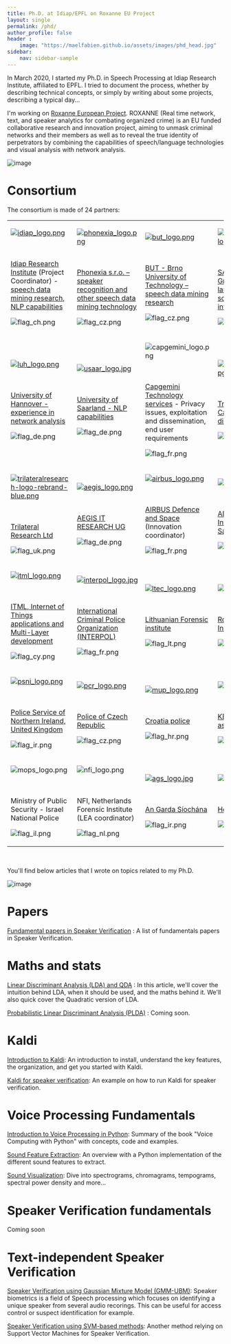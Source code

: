 ```yaml
---
title: Ph.D. at Idiap/EPFL on Roxanne EU Project
layout: single
permalink: /phd/
author_profile: false
header :
    image: "https://maelfabien.github.io/assets/images/phd_head.jpg"
sidebar:
    nav: sidebar-sample
---
```


In March 2020, I started my Ph.D. in Speech Processing at Idiap Research Institute, affiliated to EPFL. I tried to document the process, whether by describing technical concepts, or simply by writing about some projects, describing a typical day...

I'm working on [Roxanne European Project](https://roxanne-euproject.org/). ROXANNE (Real time network, text, and speaker analytics for combating organized crime) is an EU funded collaborative research and innovation project, aiming to unmask criminal networks and their members as well as to reveal the true identity of perpetrators by combining the capabilities of speech/language technologies and visual analysis with network analysis.

![image](https://maelfabien.github.io/assets/images/roxanne-framework.png)

# Consortium

The consortium is made of 24 partners:

<section id="content-core">
            
<div id="parent-fieldname-text" class=""><table class="consortium">
<tbody>
<tr>
<td>
<p><a href="//www.idiap.ch" target="_blank"><img src="https://roxanne-euproject.org/consortium/images/idiap_logo.png/@@images/ec84fc99-4117-4de2-998c-bf404d9bcf09.png" data-linktype="image" title="Idiap logo" data-scale="mini" alt="idiap_logo.png" data-val="a5d99f8908e74510b9026c8a96d1f762" class="image-inline"></a></p>
<p>&nbsp;</p>
<p><a title="Idiap Research Institute" href="//www.idiap.ch" target="_blank" data-linktype="external" data-val="//www.idiap.ch">Idiap Research Institute</a> (Project Coordinator) - <a title="Idiap – speech data mining research, NLP capabilities" href="//www.idiap.ch" data-linktype="external" data-val="//www.idiap.ch">speech data mining research, NLP capabilities</a></p>
<p><img src="https://roxanne-euproject.org/consortium/images/flag_ch.png/@@images/0bc6b4c6-03ce-4628-9380-7a951933cb5b.png" data-linktype="image" title="CH flag" data-scale="icon" alt="flag_ch.png" data-val="e6c81808d8be4be3bc3ae22e8a0b4bed" class="image-inline"></p>
</td>
<td>
<p><a title="Phonexia – speaker recognition and other speech data mining technology" href="//www.phonexia.com/en/" target="_blank" data-linktype="external" data-val="//www.phonexia.com/en/"><img src="https://roxanne-euproject.org/consortium/images/phonexia_logo.png/@@images/0f352a2b-6348-4483-8379-7cc5d229d7b3.png" data-linktype="image" title="Phonexia logo" data-val="8ba8f357bf7743eaafa6c6ea7561281e" data-scale="mini" alt="phonexia_logo.png" class="image-inline"></a></p>
<p>&nbsp;</p>
<p><a title="Phonexia – speaker recognition and other speech data mining technology" href="//www.phonexia.com/en/" target="_blank" data-linktype="external" data-val="//www.phonexia.com/en/">Phonexia s.r.o. – speaker recognition and other speech data mining technology</a></p>
<p><img src="https://roxanne-euproject.org/consortium/images/flag_cz.png/@@images/e9b647bf-35e3-4748-8ed8-ba24df18d2ff.png" data-linktype="image" title="CZ flag" data-scale="icon" alt="flag_cz.png" data-val="10931edc89914fc19dbbb5914dcd6093" class="image-inline"></p>
</td>
<td>
<p><a href="//speech.fit.vutbr.cz/" target="_blank"><img src="https://roxanne-euproject.org/consortium/images/but_logo.png/@@images/f6795fc6-c0a0-4662-9ec4-e2b5440f7f4f.png" data-linktype="image" title="BUT logo" data-scale="mini" alt="but_logo.png" data-val="fb7da47a1c514c5da2240be3c43d5605" class="image-inline"></a></p>
<p>&nbsp;</p>
<p><a title="BUT - Brno University of Technology – speech data mining research" href="//speech.fit.vutbr.cz/" target="_blank" data-linktype="external" data-val="//speech.fit.vutbr.cz/">BUT - Brno University of Technology – speech data mining research</a></p>
<p><img src="https://roxanne-euproject.org/consortium/images/flag_cz.png/@@images/e9b647bf-35e3-4748-8ed8-ba24df18d2ff.png" data-linktype="image" title="CZ flag" data-scale="icon" alt="flag_cz.png" data-val="10931edc89914fc19dbbb5914dcd6093" class="image-inline"></p>
</td>
<td>
<p><a title="SAIL LABS - speech and language technologies, source intelligence information technology" href="//www.sail-labs.com/about_us/" target="_blank" data-linktype="external" data-val="//www.sail-labs.com/about_us/"><img src="https://roxanne-euproject.org/consortium/images/sail_labs_technology-logo.png/@@images/45f8cef7-b9fc-42bc-8669-d57787d4de6c.png" data-linktype="image" title="Sail Lab Technology logo " data-scale="mini" alt="sail_labs_technology-logo.png" data-val="11048fcb80f74b8388697ae3813a9afd"></a></p>
<p>&nbsp;</p>
<p><a title="SAIL LABS - speech and language technologies, source intelligence information technology" href="//www.sail-labs.com/about_us/" target="_blank" data-linktype="external" data-val="//www.sail-labs.com/about_us/">SAIL LABS Technology GmbH - speech and language technologies, source intelligence information technology</a></p>
<p><img src="https://roxanne-euproject.org/consortium/images/flag_at.png/@@images/c088d833-6150-46a8-9e16-fd871af1c772.png" data-linktype="image" title="AT flag" data-scale="icon" alt="flag_at.png" data-val="a189f801971a4b3e8e14c0f039e7d59e" class="image-inline"></p>
</div>
</td>
</tr>
<tr>
<td>
<p><a title="University of Hannover - experience in network analysis" href="//www.uni-hannover.de/en/" target="_blank" data-linktype="external" data-val="//www.uni-hannover.de/en/"><img src="https://roxanne-euproject.org/consortium/images/luh_logo.png/@@images/65f2556c-890d-40a6-b356-5c2188bf1444.png" data-linktype="image" title="Universtiy of Hannover logo " data-scale="mini" alt="luh_logo.png" data-val="8af947cfe7fb42efbcba04fca40b6580"></a></p>
<p>&nbsp;</p>
<p><a title="University of Hannover - experience in network analysis" href="//www.l3s.de/en" target="_blank" data-linktype="external" data-val="//www.l3s.de/en">University of Hannover - experience in network analysis</a></p>
<p><img src="https://roxanne-euproject.org/consortium/images/flag_de.png/@@images/b6db07d3-bf10-4b86-9e48-6ca28ca07092.png" data-linktype="image" title="DE flag" data-scale="icon" alt="flag_de.png" data-val="0f381eeac79b4b65a64f41febe90cd28" class="image-inline"></p>
</td>
<td>
<p><a title="University of Saarland - NLP capabilities" href="//www.uni-saarland.de/nc/en/home.html" target="_blank" data-linktype="external" data-val="//www.uni-saarland.de/nc/en/home.html"><img src="https://roxanne-euproject.org/consortium/images/usaar_logo.jpg/@@images/77303a5e-86dc-467f-a76d-31b6aa91bda2.jpeg" data-linktype="image" title="University of Saarland logo" data-scale="mini" alt="usaar_logo.jpg" data-val="068b944fcabc4f009ea63dba7650335e"></a></p>
<p>&nbsp;</p>
<p><a title="University of Saarland - NLP capabilities" href="//www.lsv.uni-saarland.de/" target="_blank" data-linktype="external" data-val="//www.lsv.uni-saarland.de/">University of Saarland - NLP capabilities</a></p>
<p><img src="https://roxanne-euproject.org/consortium/images/flag_de.png/@@images/b6db07d3-bf10-4b86-9e48-6ca28ca07092.png" data-linktype="image" title="DE flag" data-scale="icon" alt="flag_de.png" data-val="0f381eeac79b4b65a64f41febe90cd28" class="image-inline"></p>
</td>
<td>
<p><img src="https://roxanne-euproject.org/consortium/images/capgemini_logo.png/@@images/a204a002-09ff-4667-b074-454692e2e6ab.png" data-linktype="image" title="Capgemini logo" data-scale="mini" alt="capgemini_logo.png" data-val="f13c2d10f75d4d80ac08e58a4b4c076e"></p>
<p>&nbsp;</p>
<p><a title="Capgemini Smart Stores Rebooting the retail store through in-store automation" href="//www.capgemini.com/" target="_blank" data-linktype="external" data-val="//www.capgemini.com/">Capgemini Technology services</a> - Privacy issues, exploitation and dissemination, end user requirements</p>
<p><img src="https://roxanne-euproject.org/consortium/images/flag_fr.png/@@images/877ef945-50bb-427e-b885-a12cc5c5d9ca.png" data-linktype="image" title="FR flag" data-scale="icon" alt="flag_fr.png" data-val="21fde90913ab45089b7c28d4966fc98e" class="image-inline"></p>
</td>
<td>
<p><a title="Transcrime, universita Cattolica Milano" href="http://www.transcrime.it/en" target="_blank" data-linktype="external" data-val="http://www.transcrime.it/en"><img src="https://roxanne-euproject.org/consortium/images/ucsc_transcrime_logo.jpg/@@images/d8f9d086-6bdc-4ff5-b658-f6c5396d8ed6.jpeg" data-linktype="image" title="Transcrime, Università Cattolica del Sacro Cuore di Milano logo" data-val="c45f804ebf194dcb9aa88fbeb3bcb737" data-scale="mini" alt="ucsc_transcrime_logo.jpg" class="image-inline"></a></p>
<p>&nbsp;</p>
<p><a title="Transcrime, universita Cattolica Milano" href="http://www.transcrime.it/en" target="_blank" data-linktype="external" data-val="http://www.transcrime.it/en">Transcrime, Università Cattolica del Sacro Cuore di Milano</a></p>
<p><img src="https://roxanne-euproject.org/consortium/images/flag_it.png/@@images/042d2f13-a5a4-47ea-ba78-422145a555b6.png" data-linktype="image" title="IT flag" data-scale="icon" alt="flag_it.png" data-val="ba6fcb5221624fcca5c52266373b026d" class="image-inline"></p>
</td>
</tr>
<tr>
<td>
<p><a title="Trilateral Research SME" href="//trilateralresearch.co.uk/" target="_blank" data-linktype="external" data-val="//trilateralresearch.co.uk/"><img src="https://roxanne-euproject.org/consortium/images/trilateralresearch-logo-rebrand-blue.png/@@images/55fcc006-0026-4867-88f8-8940b006cd9b.png" data-linktype="image" title="Trilateral Research logo" data-val="9e19f00767214c3d805c6b12fa8370ad" data-scale="mini" alt="trilateralresearch-logo-rebrand-blue.png" class="image-inline"></a></p>
<p>&nbsp;</p>
<p><a title="Trilateral Research SME" href="//www.trilateralresearch.com" target="_blank" data-linktype="external" data-val="//www.trilateralresearch.com">Trilateral Research Ltd</a></p>
<p><img src="https://roxanne-euproject.org/consortium/images/flag_uk.png/@@images/9774cfee-a149-4406-bf78-2fa9741a395b.png" data-linktype="image" title="UK flag" data-scale="icon" alt="flag_uk.png" data-val="553fb95679ec4e9c9f6f6a6ccd21db11" class="image-inline"></p>
</td>
<td>
<p><a href="//aegisresearch.eu/" target="_blank"><img src="https://roxanne-euproject.org/consortium/images/aegis_logo.png/@@images/7294c143-9e55-4f00-a0a3-353e742849ce.png" data-linktype="image" title="AEGIS logo" data-val="23b66992dcf04533afe9faea1ae44ded" data-scale="mini" alt="aegis_logo.png" class="image-inline"></a></p>
<p>&nbsp;</p>
<p><a title="AEGIS IT RESEARCH UG" href="//aegisresearch.eu/" target="_blank" data-linktype="external" data-val="//aegisresearch.eu/">AEGIS IT RESEARCH UG</a></p>
<p><img src="https://roxanne-euproject.org/consortium/images/flag_de.png/@@images/b6db07d3-bf10-4b86-9e48-6ca28ca07092.png" data-linktype="image" title="DE flat" data-scale="icon" alt="flag_de.png" data-val="0f381eeac79b4b65a64f41febe90cd28" class="image-inline"></p>
</td>
<td>
<p><a href="//www.intelligence-airbusds.com/" target="_blank"><img src="https://roxanne-euproject.org/consortium/images/airbus_logo.png/@@images/801d56fe-76a1-4e84-8f8b-c1db10fd9e73.png" data-linktype="image" title="AIRBUS logo" data-val="a36aa2fe42a04d74b08715afb0cc5d0f" data-scale="mini" alt="airbus_logo.png" class="image-inline"></a></p>
<p>&nbsp;</p>
<p><a title="AIRBUS" href="//www.intelligence-airbusds.com/" target="_blank" data-linktype="external" data-val="//www.intelligence-airbusds.com/">AIRBUS Defence and Space</a> (Innovation coordinator)</p>
<p><img src="https://roxanne-euproject.org/consortium/images/flag_fr.png/@@images/877ef945-50bb-427e-b885-a12cc5c5d9ca.png" data-linktype="image" title="FR flag" data-scale="icon" alt="flag_fr.png" data-val="21fde90913ab45089b7c28d4966fc98e" class="image-inline"></p>
</td>
<td>
<p><a title="ADITESS" href="//aditess.com/main/" target="_blank" data-linktype="external" data-val="//aditess.com/main/"><img src="https://roxanne-euproject.org/consortium/images/aditess_logo.png/@@images/ee53afe4-42aa-4766-8416-cfbebb7cd247.png" data-linktype="image" title="ADITESS logo " data-scale="mini" alt="aditess_logo.png" data-val="b5b93f0e0dd04c6195c9e612a9e8910c"></a></p>
<p>&nbsp;</p>
<p><a title="ADITESS" href="//aditess.com/" target="_blank" data-linktype="external" data-val="//aditess.com/">ADITESS, Advanced Integrated Technology SaSLTD</a></p>
<p><img src="https://roxanne-euproject.org/consortium/images/flag_cy.png/@@images/1474674f-e5d6-4995-9ad5-74a6b13ce95c.png" data-linktype="image" title="CY flag" data-scale="icon" alt="flag_cy.png" data-val="45cc0909ea1c4803971f85ebeeb8a37e" class="image-inline"></p>
</td>
</tr>
<tr>
<td>
<p><a title="ITML From innovation to business value" href="//itml.gr/" target="_blank" data-linktype="external" data-val="//itml.gr/"><img src="https://roxanne-euproject.org/consortium/images/itml_logo.png/@@images/b63124ee-d382-4c31-bc1e-12dfa52d1589.png" data-linktype="image" title="ITML From innovation to business value logo" data-val="1802a20fad214e019984e240794a561b" data-scale="mini" alt="itml_logo.png" class="image-inline"></a></p>
<p>&nbsp;</p>
<p><a title="ITML From innovation to business value" href="//www.itml.com.cy/" target="_blank" data-linktype="external" data-val="//www.itml.com.cy/">ITML, Internet of Things applications and Multi-Layer development</a></p>
<p><img src="https://roxanne-euproject.org/consortium/images/flag_cy.png/@@images/1474674f-e5d6-4995-9ad5-74a6b13ce95c.png" data-linktype="image" title="CY flag" data-scale="icon" alt="flag_cy.png" data-val="45cc0909ea1c4803971f85ebeeb8a37e" class="image-inline"></p>
</td>
<td>
<p><a title="INTERPOL, France" href="//www.interpol.int/Who-we-are/Legal-framework/Information-communications-and-technology-ICT-law-projects" target="_blank" data-linktype="external" data-val="//www.interpol.int/Who-we-are/Legal-framework/Information-communications-and-technology-ICT-law-projects"><img src="https://roxanne-euproject.org/consortium/images/interpol_logo.jpg/@@images/c9abedcd-43d9-4ea2-a287-b0896a6f5cdd.jpeg" data-linktype="image" title="INTERPOL logo" data-val="8f9426201daf40eebfdbfadc995a57b5" data-scale="mini" alt="interpol_logo.jpg" class="image-inline"></a></p>
<p>&nbsp;</p>
<p><a title="INTERPOL, France" href="//www.interpol.int/Who-we-are/Legal-framework/Information-communications-and-technology-ICT-law-projects" target="_blank" data-linktype="external" data-val="//www.interpol.int/Who-we-are/Legal-framework/Information-communications-and-technology-ICT-law-projects">International Criminal Police Organization (INTERPOL)</a></p>
<p><img src="https://roxanne-euproject.org/consortium/images/flag_fr.png/@@images/877ef945-50bb-427e-b885-a12cc5c5d9ca.png" data-linktype="image" title="FR flag" data-scale="icon" alt="flag_fr.png" data-val="21fde90913ab45089b7c28d4966fc98e" class="image-inline"></p>
</td>
<td>
<p><a title="Lithuanian Forensic institute" href="http://enfsi.eu/member/member-forensic-science-centre-lithuania-fscl-vilnius-lithuania/" target="_blank" data-linktype="external" data-val="http://enfsi.eu/member/member-forensic-science-centre-lithuania-fscl-vilnius-lithuania/"><img src="https://roxanne-euproject.org/consortium/images/ltec_logo.png/@@images/126514b3-d30d-4071-af4c-bf0d7adde1a7.png" data-linktype="image" title="LTEC logo" data-val="036a1b5b146f4318a81141e80c191ff3" data-scale="mini" alt="ltec_logo.png" class="image-inline"></a></p>
<p>&nbsp;</p>
<p><a title="Lithuanian Forensic institute" href="http://enfsi.eu/member/member-forensic-science-centre-lithuania-fscl-vilnius-lithuania/" target="_blank" data-linktype="external" data-val="http://enfsi.eu/member/member-forensic-science-centre-lithuania-fscl-vilnius-lithuania/">Lithuanian Forensic institute</a></p>
<p><img src="https://roxanne-euproject.org/consortium/images/flag_lt.png/@@images/37f3a922-3214-448d-a084-44d7e1382f5c.png" data-linktype="image" title="LT flag" data-scale="icon" alt="flag_lt.png" data-val="a31e71f1dd0246e5b933d036cd42ecfc" class="image-inline"></p>
</td>
<td>
<p><a href="//www.cercetare.mai.gov.ro" target="_blank"><img src="https://roxanne-euproject.org/consortium/images/rmia_logo.png/@@images/ba12298a-98e1-4818-b3b5-56fdd50dfcb3.png" data-linktype="image" title="RMIA logo" data-scale="mini" alt="rmia_logo.png" data-val="7a7e66006db44b129deb62a44a5bac98" class="image-inline"></a></p>
<p>&nbsp;</p>
<p><a title="Romania Minister of Interior" href="//www.cercetare.mai.gov.ro" target="_blank" data-linktype="external" data-val="//www.cercetare.mai.gov.ro">Romania Minister of Interior</a></p>
<p><img src="https://roxanne-euproject.org/consortium/images/flag_ro.png/@@images/b2d76d7a-dc8d-4700-bfdf-2a8ad1373ab7.png" data-linktype="image" title="RO flag" data-scale="icon" alt="flag_ro.png" data-val="50429bfea5a444db81b3f69f0e18a2b8" class="image-inline"></p>
</td>
</tr>
<tr>
<td>
<p><a href="//www.psni.police.uk/" target="_blank"><img src="https://roxanne-euproject.org/consortium/images/psni_logo.png/@@images/28c71fb9-c858-48e8-a97d-ab17e0159746.png" data-linktype="image" title="PSNI logo" data-val="9038bbfed1214638885390079aa44028" data-scale="mini" alt="psni_logo.png" class="image-inline"></a></p>
<p>&nbsp;</p>
<p><a title="Police Service of Northern Ireland, United Kingdom" href="//www.psni.police.uk/" target="_blank" data-linktype="external" data-val="//www.psni.police.uk/">Police Service of Northern Ireland, United Kingdom</a></p>
<p><img src="https://roxanne-euproject.org/consortium/images/flag_ir.png/@@images/7126bb16-d828-4ca4-acd1-ad59c16f4af9.png" data-linktype="image" title="IR flag" data-scale="icon" alt="flag_ir.png" data-val="371adf9a05884a238853d91085230856" class="image-inline"></p>
</td>
<td>
<p><a title="Police of Czech Republic" href="//www.policie.cz/clanek/Police-of-the-Czech-Republic.aspx" target="_blank" data-linktype="external" data-val="//www.policie.cz/clanek/Police-of-the-Czech-Republic.aspx"><img src="https://roxanne-euproject.org/consortium/images/pcr_logo.png/@@images/ad707dfc-81c4-41f4-883c-c8a2eba63a9a.png" data-linktype="image" title="PCR logo" data-val="1c584fcd79104da2921f5957547fccba" data-scale="mini" alt="pcr_logo.png" class="image-inline"></a></p>
<p>&nbsp;</p>
<p><a title="Police of Czech Republic" href="//www.policie.cz/clanek/Police-of-the-Czech-Republic.aspx" target="_blank" data-linktype="external" data-val="//www.policie.cz/clanek/Police-of-the-Czech-Republic.aspx">Police of Czech Republic</a></p>
<p><img src="https://roxanne-euproject.org/consortium/images/flag_cz.png/@@images/e9b647bf-35e3-4748-8ed8-ba24df18d2ff.png" data-linktype="image" title="CZ flag" data-scale="icon" alt="flag_cz.png" data-val="10931edc89914fc19dbbb5914dcd6093" class="image-inline"></p>
</td>
<td>
<p><a href="//mup.gov.hr/en" target="_blank"><img src="https://roxanne-euproject.org/consortium/images/mup_logo.png/@@images/901f999d-89ab-45e6-9ab2-01eacf04578e.png" data-linktype="image" title="MUP logo" data-val="670c38fc46fb42948beddfb86e95c9c1" data-scale="mini" alt="mup_logo.png" class="image-inline"></a></p>
<p>&nbsp;</p>
<p><a title="Croatia police" href="//mup.gov.hr/en" target="_blank" data-linktype="external" data-val="//mup.gov.hr/en">Croatia police</a></p>
<p><img src="https://roxanne-euproject.org/consortium/images/flag_hr.png/@@images/ec71ee2d-ffe8-4c0c-aab0-9c19c51e6721.png" data-linktype="image" title="HR flag" data-scale="icon" alt="flag_hr.png" data-val="24ec4e652062422a999758b7543698ac" class="image-inline"></p>
</td>
<td>
<p><a title="KEMEA, Center for Security Studies" href="http://www.kemea.gr/en" target="_blank" data-linktype="external" data-val="http://www.kemea.gr/en"><img src="https://roxanne-euproject.org/consortium/images/kemea_logo.png/@@images/18977bd1-b995-4c9a-9482-96d0faac719e.png" data-linktype="image" title="KEMEA logo " data-scale="mini" alt="kemea_logo.png" data-val="918aaf072b8e44149fa6f570726c8949"></a></p>
<p>&nbsp;</p>
<p><a title="KEMEA, Center for Security Studies" href="http://www.kemea.gr/en" target="_blank" data-linktype="external" data-val="http://www.kemea.gr/en">KEMEA, Kentro Meleton asfaleias</a></p>
<p><img src="https://roxanne-euproject.org/consortium/images/flag_gr.png/@@images/ba809eea-4c8f-4aaf-8cee-1d207b7c9e89.png" data-linktype="image" title="GR flag" data-scale="icon" alt="flag_gr.png" data-val="a41f5f8accc34150a167afe4aa10b9b9" class="image-inline"></p>
</td>
</tr>
<tr>
<td>
<p><a><img src="https://roxanne-euproject.org/consortium/images/mops_logo.png/@@images/bf3aa2b8-e2c5-41cf-aacd-20668302d31c.png" data-linktype="image" title="MOPS logo" data-scale="mini" alt="mops_logo.png" data-val="5af516f425a64506b579bf5e2bd56cf8" class="image-inline"></a></p>
<p>&nbsp;</p>
<p>Ministry of Public Security - Israel National Police</p>
<p><img src="https://roxanne-euproject.org/consortium/images/flag_il.png/@@images/e7b60419-bc75-4c06-aa73-3d41319be0f1.png" data-linktype="image" title="IL flag" data-scale="icon" alt="flag_il.png" data-val="6b1f7a7645814b10ac012ed32bf69c7d" class="image-inline"></p>
</td>
<td>
<p><a><img src="https://roxanne-euproject.org/consortium/images/nfi_logo.png/@@images/0c4709ff-6825-42ee-bb04-d8d3e1a18fcf.png" data-linktype="image" title="NFI logo" data-val="0850bf57e4d64beb8cc129e4df6c12e7" data-scale="mini" alt="nfi_logo.png" class="image-inline"></a></p>
<p>&nbsp;</p>
<p>NFI, Netherlands Forensic Institute (LEA coordinator)</p>
<p><img src="https://roxanne-euproject.org/consortium/images/flag_nl.png/@@images/f0630c9b-e476-4182-bf9c-38e796fe3f57.png" data-linktype="image" title="NL flag" data-scale="icon" alt="flag_nl.png" data-val="439a84ed60a747b987da2684f3e1b33e" class="image-inline"></p>
</td>
<td>
<p><a href="//www.garda.ie/en/" target="_blank"><img src="https://roxanne-euproject.org/consortium/images/ags_logo.jpg/@@images/c5537d19-ea89-490a-9abd-f8383a229ae3.jpeg" data-linktype="image" title="AGS logo" data-val="e83bc1a39a8947de9e761ae6cbbb3c10" data-scale="mini" alt="ags_logo.jpg" class="image-inline"></a></p>
<p>&nbsp;</p>
<p><a title="An Garda Síochána" href="//www.garda.ie/en/" target="_blank" data-linktype="external" data-val="//www.garda.ie/en/">An Garda Síochána</a></p>
<p><img src="https://roxanne-euproject.org/consortium/images/flag_ir.png/@@images/7126bb16-d828-4ca4-acd1-ad59c16f4af9.png" data-linktype="image" title="IR flag" data-scale="icon" alt="flag_ir.png" data-val="371adf9a05884a238853d91085230856" class="image-inline"></p>
</td>
<td>
<p><a href="http://www.astynomia.gr/index.php?lang=EN" target="_blank"><img src="https://roxanne-euproject.org/consortium/images/hp_logo.jpg/@@images/c6957470-b38a-42ac-a2ad-adafc046d304.png" data-linktype="image" title="HP logo" data-val="50b1ef5b57c1477dbca57ad8e58a2d28" data-scale="mini" alt="hp_logo.jpg" class="image-inline"></a></p>
<p>&nbsp;</p>
<p><a title="Hellenic Police" href="http://www.astynomia.gr/index.php?lang=EN" target="_blank" data-linktype="external" data-val="http://www.astynomia.gr/index.php?lang=EN">Hellenic Police</a></p>
<p><img src="https://roxanne-euproject.org/consortium/images/flag_gr.png/@@images/ba809eea-4c8f-4aaf-8cee-1d207b7c9e89.png" data-linktype="image" title="GR flag" data-scale="icon" alt="flag_gr.png" data-val="a41f5f8accc34150a167afe4aa10b9b9" class="image-inline"></p>
</td>
</tr>
</tbody>
</table>
<p>&nbsp;</p></div>


</section>

You'll find below articles that I wrote on topics related to my Ph.D.

![image](https://maelfabien.github.io/assets/images/phd_tech.png)

# Papers

[Fundamental papers in Speaker Verification](https://maelfabien.github.io/signal/papers_speech) : A list of fundamentals papers in Speaker Verification.

# Maths and stats

[Linear Discriminant Analysis (LDA) and QDA](https://maelfabien.github.io/machinelearning/LDA/) : In this article, we'll cover the intuition behind LDA, when it should be used, and the maths behind it. We'll also quick cover the Quadratic version of LDA.

[Probabilistic Linear Discriminant Analysis (PLDA)](https://maelfabien.github.io/machinelearning/PLDA/) : Coming soon.

# Kaldi

[Introduction to Kaldi](https://maelfabien.github.io/signal/kaldi/): An introduction to install, understand the key features, the organization, and get you started with Kaldi.

[Kaldi for speaker verification](https://maelfabien.github.io/signal/kaldi2/): An example on how to run Kaldi for speaker verification.


# Voice Processing Fundamentals

[Introduction to Voice Processing in Python](https://maelfabien.github.io/machinelearning/Speech8/#): Summary of the book "Voice Computing with Python" with concepts, code and examples.

[Sound Feature Extraction](https://maelfabien.github.io/machinelearning/Speech9/#): An overview with a Python implementation of the different sound features to extract.

[Sound Visualization](https://maelfabien.github.io/machinelearning/Speech10/#): Dive into spectrograms, chromagrams, tempograms, spectral power density and more...

# Speaker Verification fundamentals

Coming soon

# Text-independent Speaker Verification

[Speaker Verification using Gaussian Mixture Model (GMM-UBM)](https://maelfabien.github.io/machinelearning/Speech1/): Speaker biometrics is a field of Speech processing which focuses on identifying a unique speaker from several audio recorings. This can be useful for access control or suspect identification for example.

[Speaker Verification using SVM-based methods](https://maelfabien.github.io/machinelearning/Speech2/#): Another method relying on Support Vector Machines for Speaker Verification.

<!-- # Text-dependent Speaker Verification -->

<!-- [image](https://maelfabien.github.io/assets/images/phd_process.png) -->


<script type="text/javascript" src="//downloads.mailchimp.com/js/signup-forms/popup/unique-methods/embed.js" data-dojo-config="usePlainJson: true, isDebug: false"></script><script type="text/javascript">window.dojoRequire(["mojo/signup-forms/Loader"], function(L) { L.start({"baseUrl":"mc.us3.list-manage.com","uuid":"c76a8e2ec2bd989affb9a074f","lid":"4646542adb","uniqueMethods":true}) })</script>
